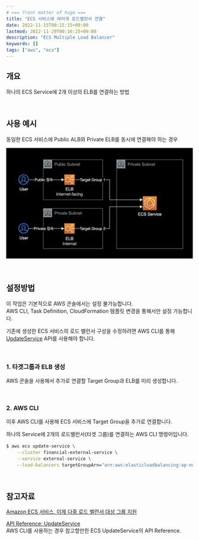 ```yaml
---
# === front matter of hugo ===
title: "ECS 서비스에 여러개 로드밸런서 연결"
date: 2022-11-15T00:15:15+09:00
lastmod: 2022-11-29T00:16:25+09:00
description: "ECS Multiple Load Balancer"
keywords: []
tags: ["aws", "ecs"]
---
```


## 개요

하나의 ECS Service에 2개 이상의 ELB를 연결하는 방법

&nbsp;

## 사용 예시

동일한 ECS 서비스에 Public ALB와 Private ELB를 동시에 연결해야 하는 경우

![시스템 구성도](./1.png)

&nbsp;

## 설정방법

이 작업은 기본적으로 AWS 콘솔에서는 설정 불가능합니다.  
AWS CLI, Task Definition, CloudFormation 템플릿 변경을 통해서만 설정 가능합니다.

기존에 생성한 ECS 서비스의 로드 밸런서 구성을 수정하려면 AWS CLI를 통해 [UpdateService](https://docs.aws.amazon.com/AmazonECS/latest/APIReference/API_UpdateService.html) API를 사용해야 합니다.

&nbsp;

### 1. 타겟그룹과 ELB 생성

AWS 콘솔을 사용해서 추가로 연결할 Target Group과 ELB를 미리 생성합니다.

&nbsp;

### 2. AWS CLI

이후 AWS CLI를 사용해 ECS 서비스에 Target Group을 추가로 연결합니다.

하나의 Service에 2개의 로드밸런서(타겟 그룹)를 연결하는 AWS CLI 명령어입니다.

```bash
$ aws ecs update-service \
    --cluster financial-external-service \
    --service external-service \
    --load-balancers targetGroupArn="arn:aws:elasticloadbalancing:ap-northeast-2:111122223333:targetgroup/YOUR-FIRST-TG-NAME/YOUR_TG_1_ARN",containerName="main",containerPort=8080 targetGroupArn="arn:aws:elasticloadbalancing:ap-northeast-2:111122223333:targetgroup/YOUR-SECOND-TG-NAME/YOUR_TG_2_ARN",containerName="main",containerPort=8080
```

&nbsp;

## 참고자료

[Amazon ECS 서비스, 이제 다중 로드 밸런서 대상 그룹 지원](https://aws.amazon.com/ko/about-aws/whats-new/2019/07/amazon-ecs-services-now-support-multiple-load-balancer-target-groups/)

[API Reference: UpdateService](https://docs.aws.amazon.com/AmazonECS/latest/APIReference/API_UpdateService.html)  
AWS CLI를 사용하는 경우 참고할만한 ECS UpdateService의 API Reference.
